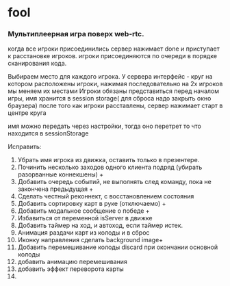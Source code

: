 # fool

### Мультиплеерная игра поверх web-rtc.


когда все игроки присоединились сервер нажимает done и приступает к расстановке игроков.
игроки присоединяются по очереди в порядке сканирования кода.




Выбираем место для каждого игрока.
У сервера интерфейс - круг на котором расположены игроки, нажимая последовательно на 2х игроков мы меняем их местами
Игроки обязаны представиться перед началом игры, имя хранится в session storage( для сброса надо закрыть окно браузера)
после того как игроки расставлены, сервер нажимает старт в центре круга

имя можно передать через настройки, тогда оно перетрет то что находится в sessionStorage

Исправить:

1) Убрать имя игрока из движка, оставить только в презентере.
2) Починить несколько заходов одного клиента подряд (убирать разорванные коннекшены) +
3) Добавить очередь событий, не выполнять след команду, пока не закончена предыдущая +
4) Сделать честный реконнект, с восстановлением состояния
5) Добавить сортировку карт в руке (отключаемо) +
6) Добавить модальное сообщение о победе +
7) Избавиться от переменной isServer в движке
8) Добавить таймер на ход, и автоход, если таймер истек.
9) Анимация раздачи карт из колоды и в сброс
10) Иконку направления сделать background image+ 
11) Добавить перемешивание колоды discard при окончании основной колоды
12) добавить анимацию перемешивания
13) добавить эффект переворота карты
14) 